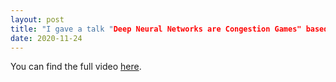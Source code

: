 ```yaml
---
layout: post
title: "I gave a talk "Deep Neural Networks are Congestion Games" based on our recent <a href="https://arxiv.org/abs/2010.11024">pre-print</a> at the seminar of INRIA's TAU team. 
date: 2020-11-24
---
```

You can find the full video <a href="https://bbb2.lri.fr/playback/presentation/2.0/playback.html?meetingId=e553a585a24b7c4d544607a59d9db8269ef58d5e-1606224626141">here</a>.
